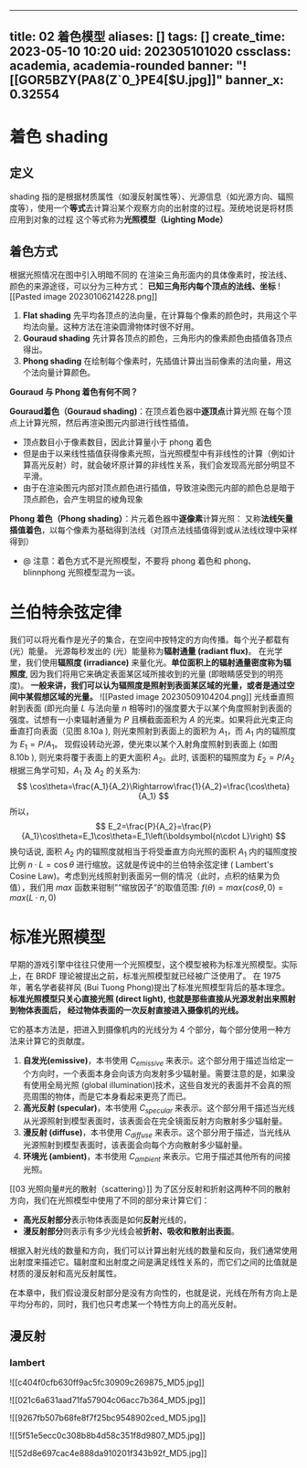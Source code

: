 
---
title: 02 着色模型
aliases: []
tags: []
create_time: 2023-05-10 10:20
uid: 202305101020
cssclass: academia, academia-rounded
banner: "![[GOR5BZY(PA8(Z`0_}PE4[$U.jpg]]"
banner_x: 0.32554
---

# 着色 shading
## 定义
shading 指的是根据材质属性（如漫反射属性等）、光源信息（如光源方向、辐照度等），使用一个**等式**去计算沿某个观察方向的出射度的过程。笼统地说是将材质应用到对象的过程
这个等式称为**光照模型（Lighting Mode）**
## 着色方式
根据光照情况在图中引入明暗不同的
在渲染三角形面内的具体像素时，按法线、颜色的来源途径，可以分为三种方式：
**已知三角形内每个顶点的法线、坐标**
![[Pasted image 20230106214228.png]]
1.  **Flat shading**
    先平均各顶点的法向量，在计算每个像素的颜色时，共用这个平均法向量。这种方法在渲染圆滑物体时很不好用。
2.  **Gouraud shading**
    先计算各顶点的颜色，三角形内的像素颜色由插值各顶点得出。
3.  **Phong shading**
    在绘制每个像素时，先插值计算出当前像素的法向量，用这个法向量计算颜色。


**Gouraud 与 Phong 着色有何不同？**

**Gouraud着色（Gouraud shading)**：在顶点着色器中**逐顶点**计算光照
在每个顶点上计算光照，然后再渲染图元内部进行线性插值。
- 顶点数目小于像素数目，因此计算量小于 phong 着色
- 但是由于以来线性插值获得像素光照，当光照模型中有非线性的计算（例如计算高光反射）时，就会破坏原计算的非线性关系，我们会发现高光部分明显不平滑。
- 由于在渲染图元内部对顶点颜色进行插值，导致渲染图元内部的颜色总是暗于顶点颜色，会产生明显的棱角现象


**Phong 着色（Phong shading）**：片元着色器中**逐像素**计算光照：
又称**法线矢量插值着色**，以每个像素为基础得到法线（对顶点法线插值得到或从法线纹理中采样得到）
- @ 注意：着色方式不是光照模型，不要将 phong 着色和 phong、blinnphong 光照模型混为一谈。
# 兰伯特余弦定律
我们可以将光看作是光子的集合，在空间中按特定的方向传播。每个光子都载有 (光）能量。
光源每秒发出的 (光）能量称为**辐射通量 (radiant flux)**。
在光学里，我们使用**辐照度 (irradiance)** 来量化光。**单位面积上的辐射通量密度称为辐照度**, 因为我们将用它来确定表面某区域所接收到的光量 (即眼睛感受到的明亮度)。
**一般来讲，我们可以认为辐照度是照射到表面某区域的光量，或者是通过空间中某假想区域的光量。**
![[Pasted image 20230509104204.png]]
光线垂直照射到表面 (即光向量 $L$ 与法向量 $n$ 相等时)的强度要大于以某个角度照射到表面的强度。试想有一小束辐射通量为 $P$ 且横截面面积为 $A$ 的光束。如果将此光束正向垂直打向表面（见图 8.10a ), 则光束照射到表面上的面积为 $A_1$，而 $A_1$ 内的辐照度为 $E_1 = P/A_1$。
现假设转动光源，使光束以某个入射角度照射到表面上 (如图 8.10b ), 则光束将覆于表面上的更大面积 $A_2$。此时, 该面积的辐照度为 $E_2=P/A_2$ 根据三角学可知，$A_1$ 及 $A_2$ 的关系为:
$$
\cos\theta=\frac{A_1}{A_2}\Rightarrow\frac{1}{A_2}=\frac{\cos\theta}{A_1}
$$
所以，
$$
E_2=\frac{P}{A_2}=\frac{P}{A_1}\cos\theta=E_1\cos\theta=E_1\left(\boldsymbol{n\cdot L}\right)
$$
换句话说, 面积 $A_2$ 内的辐照度就相当于将受垂直方向光照的面积 $A_1$ 内的辐照度按比例 $n·L =\cos \theta$ 进行缩放。这就是传说中的兰伯特余弦定律 ( Lambert's Cosine Law)。考虑到光线照射到表面另一侧的情况（此时，点积的结果为负值），我们用 $max$ 函数来钳制"“缩放因子”的取值范围: $f (\theta) = max (cos\theta,0)= max (L\cdot n, 0)$

# 标准光照模型
早期的游戏引擎中往往只使用一个光照模型，这个模型被称为标准光照模型。实际上，在 BRDF 理论被提出之前，标准光照模型就已经被广泛使用了。
在 1975 年，著名学者裴祥风 (Bui Tuong Phong)提出了标准光照模型背后的基本理念。**标准光照模型只关心直接光照 (direct light), 也就是那些直接从光源发射出来照射到物体表面后， 经过物体表面的一次反射直接进入摄像机的光线。**

它的基本方法是，把进入到摄像机内的光线分为 4 个部分，每个部分使用一种方法来计算它的贡献度。
1. **自发光(emissive)**，本书使用 $C_{emissive}$ 来表示。这个部分用于描述当给定一个方向时，一个表面本身会向该方向发射多少辐射量。需要注意的是，如果没有使用全局光照 (global illumination)技术，这些自发光的表面并不会真的照亮周围的物体，而是它本身看起来更亮了而已。
2. **高光反射 (specular)**，本书使用 $C_{specular}$ 来表示。这个部分用千描述当光线从光源照射到模型表面时，该表面会在完全镜面反射方向散射多少辐射量。
3. **漫反射 (diffuse)**，本书使用 $C_{diffuse}$ 来表示。这个部分用于描述，当光线从光源照射到模型表面时，该表面会向每个方向散射多少辐射量。
4. **环境光 (ambient)**，本书使用 $C_{ambient}$ 来表示。它用于描述其他所有的间接光照。

[[03 光照向量#光的散射（scattering）]]
为了区分反射和折射这两种不同的散射方向，我们在光照模型中使用了不同的部分来计算它们：
- **高光反射部分**表示物体表面是如何**反射**光线的，
- **漫反射部分**则表示有多少光线会被**折射、吸收和散射出表面**。

根据入射光线的数量和方向，我们可以计算出射光线的数量和反向，我们通常使用出射度来描述它。辐射度和出射度之间是满足线性关系的，而它们之间的比值就是材质的漫反射和高光反射属性。

在本章中，我们假设漫反射部分是没有方向性的，也就是说，光线在所有方向上是平均分布的，同时，我们也只考虑某一个特性方向上的高光反射。
## 漫反射
### lambert


![[c404f0cfb630ff9ac5fc30909c269875_MD5.jpg]]

![[021c6a631aad71fa57904c06acc7b364_MD5.jpg]]

![[9267fb507b68fe8f7f25bc9548902ced_MD5.jpg]]

![[5f51e5ecc0c308b8b4d58c351f8d9807_MD5.jpg]]

![[52d8e697cac4e888da910201f343b92f_MD5.jpg]]
